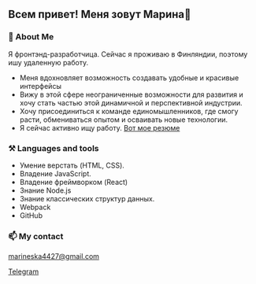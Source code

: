 ## Всем привет! Меня зовут Марина👋

### 🔭 About Me

Я фронтэнд-разработчица. 
Сейчас я проживаю в Финляндии, поэтому ишу удаленную работу.

* Меня вдохновляет возможность создавать удобные и красивые интерфейсы
* Вижу в этой сфере неограниченные возможности для развития и хочу стать частью этой динамичной и перспективной индустрии.
* Хочу присоединиться к команде единомышленников, где смогу расти, обмениваться опытом и осваивать новые технологии.
* Я сейчас активно ищу работу. [Вот мое резюме](https://disk.yandex.ru/i/BohbjzubxpUGWQ)

### ⚒️ Languages and tools

- Умение верстать (HTML, CSS). 
- Владение JavaScript. 
- Владение фреймворком (React)
- Знание Node.js
- Знание классических структур данных. 
- Webpack
- GitHub

### 📫 My contact

marineska4427@gmail.com

[Telegram](https://t.me/marineska_mi)


<!--
**Marina4427/Marina4427** is a ✨ _special_ ✨ repository because its `README.md` (this file) appears on your GitHub profile.

Here are some ideas to get you started:

- 🔭 I’m currently working on ...
- 🌱 I’m currently learning ...
- 👯 I’m looking to collaborate on ...
- 🤔 I’m looking for help with ...
- 💬 Ask me about ...
- 📫 How to reach me: ...
- 😄 Pronouns: ...
- ⚡ Fun fact: ...
-->
